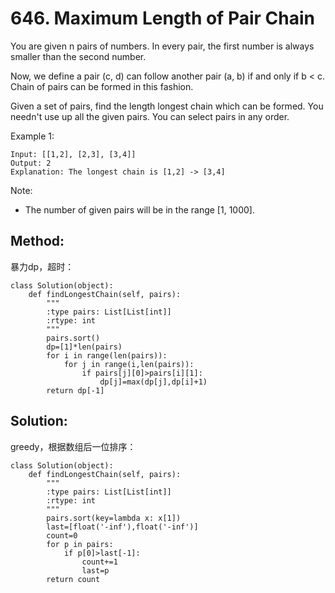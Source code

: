 # 646. Maximum Length of Pair Chain

You are given n pairs of numbers. In every pair, the first number is always smaller than the second number.

Now, we define a pair (c, d) can follow another pair (a, b) if and only if b < c. Chain of pairs can be formed in this fashion.

Given a set of pairs, find the length longest chain which can be formed. You needn't use up all the given pairs. You can select pairs in any order.

Example 1:

    Input: [[1,2], [2,3], [3,4]]
    Output: 2
    Explanation: The longest chain is [1,2] -> [3,4]

Note:
- The number of given pairs will be in the range [1, 1000].

## Method:
暴力dp，超时：

    class Solution(object):
        def findLongestChain(self, pairs):
            """
            :type pairs: List[List[int]]
            :rtype: int
            """
            pairs.sort()
            dp=[1]*len(pairs)
            for i in range(len(pairs)):
                for j in range(i,len(pairs)):
                    if pairs[j][0]>pairs[i][1]:
                        dp[j]=max(dp[j],dp[i]+1)
            return dp[-1]
            
## Solution:
greedy，根据数组后一位排序：

    class Solution(object):
        def findLongestChain(self, pairs):
            """
            :type pairs: List[List[int]]
            :rtype: int
            """
            pairs.sort(key=lambda x: x[1])
            last=[float('-inf'),float('-inf')]
            count=0
            for p in pairs:
                if p[0]>last[-1]:
                    count+=1
                    last=p
            return count